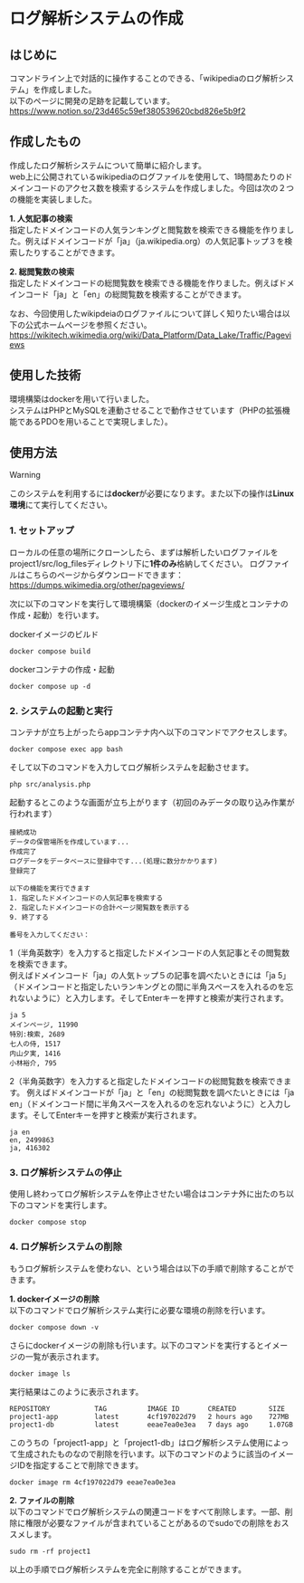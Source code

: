 # ログ解析システムの作成

## はじめに

コマンドライン上で対話的に操作することのできる、「wikipediaのログ解析システム」を作成しました。  
以下のページに開発の足跡を記載しています。
https://www.notion.so/23d465c59ef380539620cbd826e5b9f2

## 作成したもの
作成したログ解析システムについて簡単に紹介します。  
web上に公開されているwikipediaのログファイルを使用して、1時間あたりのドメインコードのアクセス数を検索するシステムを作成しました。今回は次の２つの機能を実装しました。

**1. 人気記事の検索**  
指定したドメインコードの人気ランキングと閲覧数を検索できる機能を作りました。例えばドメインコードが「ja」（ja.wikipedia.org）の人気記事トップ３を検索したりすることができます。

**2. 総閲覧数の検索**  
指定したドメインコードの総閲覧数を検索できる機能を作りました。例えばドメインコード「ja」と「en」の総閲覧数を検索することができます。

なお、今回使用したwikipdeiaのログファイルについて詳しく知りたい場合は以下の公式ホームページを参照ください。  
https://wikitech.wikimedia.org/wiki/Data_Platform/Data_Lake/Traffic/Pageviews

## 使用した技術
環境構築はdockerを用いて行いました。  
システムはPHPとMySQLを連動させることで動作させています（PHPの拡張機能であるPDOを用いることで実現しました）。

## 使用方法

> [!WARNING]
> このシステムを利用するには**docker**が必要になります。また以下の操作は**Linux環境**にて実行してください。

### 1. セットアップ
ローカルの任意の場所にクローンしたら、まずは解析したいログファイルをproject1/src/log_filesディレクトリ下に**1件のみ**格納してください。
ログファイルはこちらのページからダウンロードできます：https://dumps.wikimedia.org/other/pageviews/


次に以下のコマンドを実行して環境構築（dockerのイメージ生成とコンテナの作成・起動）を行います。

dockerイメージのビルド
```
docker compose build
```

dockerコンテナの作成・起動
```
docker compose up -d
```

### 2. システムの起動と実行 
コンテナが立ち上がったらappコンテナ内へ以下のコマンドでアクセスします。
```
docker compose exec app bash
```

そして以下のコマンドを入力してログ解析システムを起動させます。
```
php src/analysis.php
```

起動するとこのような画面が立ち上がります（初回のみデータの取り込み作業が行われます）
```
接続成功
データの保管場所を作成しています...
作成完了
ログデータをデータベースに登録中です...(処理に数分かかります)
登録完了

以下の機能を実行できます
1. 指定したドメインコードの人気記事を検索する
2. 指定したドメインコードの合計ページ閲覧数を表示する
9. 終了する

番号を入力してください：
```

1（半角英数字）を入力すると指定したドメインコードの人気記事とその閲覧数を検索できます。  
例えばドメインコード「ja」の人気トップ５の記事を調べたいときには「ja 5」（ドメインコードと指定したいランキングとの間に半角スペースを入れるのを忘れないように）と入力します。そしてEnterキーを押すと検索が実行されます。
```
ja 5
メインページ, 11990
特別:検索, 2689
七人の侍, 1517
内山夕実, 1416
小林裕介, 795
```

2（半角英数字）を入力すると指定したドメインコードの総閲覧数を検索できます。
例えばドメインコードが「ja」と「en」の総閲覧数を調べたいときには「ja en」（ドメインコード間に半角スペースを入れるのを忘れないように）と入力します。そしてEnterキーを押すと検索が実行されます。
```
ja en
en, 2499863
ja, 416302
```

### 3. ログ解析システムの停止
使用し終わってログ解析システムを停止させたい場合はコンテナ外に出たのち以下のコマンドを実行します。
```
docker compose stop
```

### 4. ログ解析システムの削除
もうログ解析システムを使わない、という場合は以下の手順で削除することができます。

**1. dockerイメージの削除**  
以下のコマンドでログ解析システム実行に必要な環境の削除を行います。
```
docker compose down -v
```

さらにdockerイメージの削除も行います。以下のコマンドを実行するとイメージの一覧が表示されます。
```
docker image ls
```

実行結果はこのように表示されます。
```
REPOSITORY           TAG          IMAGE ID       CREATED        SIZE
project1-app         latest       4cf197022d79   2 hours ago    727MB
project1-db          latest       eeae7ea0e3ea   7 days ago     1.07GB
```

このうちの「project1-app」と「project1-db」はログ解析システム使用によって生成されたものなので削除を行います。以下のコマンドのように該当のイメージIDを指定することで削除できます。
```
docker image rm 4cf197022d79 eeae7ea0e3ea
```
**2. ファイルの削除**  
以下のコマンドでログ解析システムの関連コードをすべて削除します。一部、削除に権限が必要なファイルが含まれていることがあるのでsudoでの削除をおススメします。
```
sudo rm -rf project1
```

以上の手順でログ解析システムを完全に削除することができます。
